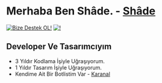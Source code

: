 # Merhaba Ben Shâde. - [Shâde](www.shademe.cf)

[![Bize Destek OL!](https://img.shields.io/badge/-Sunucumuza%20Katıl!%20%20%20%20%E2%86%92-gray.svg?colorB=ff652f&style=for-the-badge)]()
[![!](https://img.shields.io/badge/-Bize%20Destek%20%20OL%20%20%E2%86%92-gray.svg?colorB=ff652f&style=for-the-badge)](https://vsCodeHero.com)

##  Developer Ve Tasarımcıyım
- 3 Yıldır Kodlama İşiyle Uğraşıyorum.
- 1 Yıldır Tasarım İşiyle Uğraşıyorum.
- Kendime Ait Bir Botlistim Var - [Karanal](www.botlistsite.tk)



